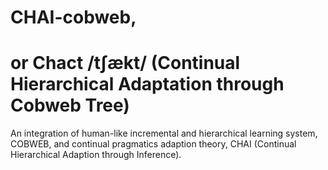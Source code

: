 # CHAI-cobweb, 
# or Chact /tʃækt/ (Continual Hierarchical Adaptation through Cobweb Tree)

An integration of human-like incremental and hierarchical learning system, COBWEB, and continual pragmatics adaption theory, CHAI (Continual Hierarchical Adaption through Inference).
